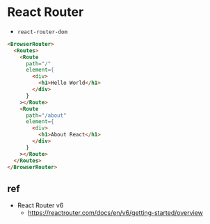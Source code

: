 # React Router
- `react-router-dom`

```html
<BrowserRouter>
  <Routes>
    <Route
      path="/"
      element={
        <div>
          <h1>Hello World</h1>
        </div>
      }
    ></Route>
    <Route
      path="/about"
      element={
        <div>
          <h1>About React</h1>
        </div>
      }
    ></Route>
  </Routes>
</BrowserRouter>
```

## ref
- React Router v6
  * https://reactrouter.com/docs/en/v6/getting-started/overview
